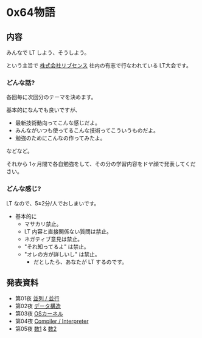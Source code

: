 # 0x64物語

## 内容

みんなで LT しよう、そうしよう。

という主旨で [株式会社リブセンス](http://www.livesense.co.jp/) 社内の有志で行なわれている LT大会です。

### どんな話?

各回毎に次回分のテーマを決めます。

基本的になんでも良いですが、

* 最新技術動向ってこんな感じだよ。
* みんながいつも使ってるこんな技術ってこういうものだよ。
* 勉強のためにこんなの作ってみたよ。

などなど。

それから 1ヶ月間で各自勉強をして、その分の学習内容をドヤ顔で発表してください。

### どんな感じ?

LT なので、5±2分/人でおしまいです。

* 基本的に
  * マサカリ禁止。
  * LT 内容と直接関係ない質問は禁止。
  * ネガティブ意見は禁止。
  * "それ知ってるよ" は禁止。
  * "オレの方が詳しいし" は禁止。
    * だとしたら、あなたが LT するのです。

## 発表資料

* 第01夜 [並列 / 並行](http://www.slideshare.net/thermes8/posix-threads-57640214)
* 第02夜 [データ構造](http://www.slideshare.net/thermes8/hash-tree-57640233)
* 第03夜 [OSカーネル](http://www.slideshare.net/thermes8/clock-timer-57640239)
* 第04夜 [Compiler / Interpreter](http://www.slideshare.net/thermes8/scheme-interpreter-in-ruby-57640245)
* 第05夜 [数1](http://www.slideshare.net/thermes8/a440) & [数2](http://www.slideshare.net/thermes8/inside-mml2wavrb)
